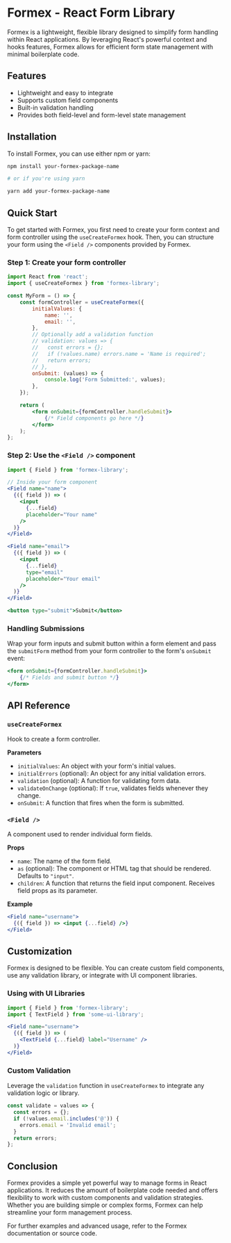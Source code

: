 # Formex - React Form Library

Formex is a lightweight, flexible library designed to simplify form handling within React applications. By leveraging React's powerful context and hooks features, Formex allows for efficient form state management with minimal boilerplate code.

## Features

- Lightweight and easy to integrate
- Supports custom field components
- Built-in validation handling
- Provides both field-level and form-level state management

## Installation

To install Formex, you can use either npm or yarn:

```sh
npm install your-formex-package-name

# or if you're using yarn

yarn add your-formex-package-name
```

## Quick Start

To get started with Formex, you first need to create your form context and form controller using the `useCreateFormex` hook. Then, you can structure your form using the `<Field />` components provided by Formex.

### Step 1: Create your form controller

```jsx
import React from 'react';
import { useCreateFormex } from 'formex-library';

const MyForm = () => {
    const formController = useCreateFormex({
        initialValues: {
            name: '',
            email: '',
        },
        // Optionally add a validation function
        // validation: values => {
        //   const errors = {};
        //   if (!values.name) errors.name = 'Name is required';
        //   return errors;
        // },
        onSubmit: (values) => {
            console.log('Form Submitted:', values);
        },
    });

    return (
        <form onSubmit={formController.handleSubmit}>
            {/* Field components go here */}
        </form>
    );
};
```

### Step 2: Use the `<Field />` component

```jsx
import { Field } from 'formex-library';

// Inside your form component
<Field name="name">
  {({ field }) => (
    <input
      {...field}
      placeholder="Your name"
    />
  )}
</Field>

<Field name="email">
  {({ field }) => (
    <input
      {...field}
      type="email"
      placeholder="Your email"
    />
  )}
</Field>

<button type="submit">Submit</button>
```

### Handling Submissions

Wrap your form inputs and submit button within a form element and pass the `submitForm` method from your form controller to the form's `onSubmit` event:

```jsx
<form onSubmit={formController.handleSubmit}>
    {/* Fields and submit button */}
</form>
```

## API Reference

### `useCreateFormex`

Hook to create a form controller.

**Parameters**

- `initialValues`: An object with your form's initial values.
- `initialErrors` (optional): An object for any initial validation errors.
- `validation` (optional): A function for validating form data.
- `validateOnChange` (optional): If `true`, validates fields whenever they change.
- `onSubmit`: A function that fires when the form is submitted.


### `<Field />`

A component used to render individual form fields.

**Props**

- `name`: The name of the form field.
- `as` (optional): The component or HTML tag that should be rendered. Defaults to `"input"`.
- `children`: A function that returns the field input component. Receives field props as its parameter.

**Example**

```jsx
<Field name="username">
  {({ field }) => <input {...field} />}
</Field>
```

## Customization

Formex is designed to be flexible. You can create custom field components, use any validation library, or integrate with UI component libraries.

### Using with UI Libraries

```jsx
import { Field } from 'formex-library';
import { TextField } from 'some-ui-library';

<Field name="username">
  {({ field }) => (
    <TextField {...field} label="Username" />
  )}
</Field>
```

### Custom Validation

Leverage the `validation` function in `useCreateFormex` to integrate any validation logic or library.

```jsx
const validate = values => {
  const errors = {};
  if (!values.email.includes('@')) {
    errors.email = 'Invalid email';
  }
  return errors;
};
```

## Conclusion

Formex provides a simple yet powerful way to manage forms in React applications. It reduces the amount of boilerplate code needed and offers flexibility to work with custom components and validation strategies. Whether you are building simple or complex forms, Formex can help streamline your form management process.

For further examples and advanced usage, refer to the Formex documentation or source code.
